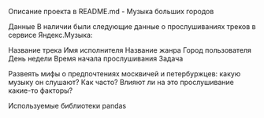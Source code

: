 Описание проекта в README.md - Музыка больших городов

Данные
В наличии были следующие данные о прослушиваниях треков в сервисе Яндекс.Музыка:

Название трека
Имя исполнителя
Название жанра
Город пользователя
День недели
Время начала прослушивания
Задача

Развеять мифы о предпочтениях москвичей и петербуржцев: какую музыку он слушают? Как часто? Влияют ли на это прослушивание какие-то факторы?

Используемые библиотеки
pandas
